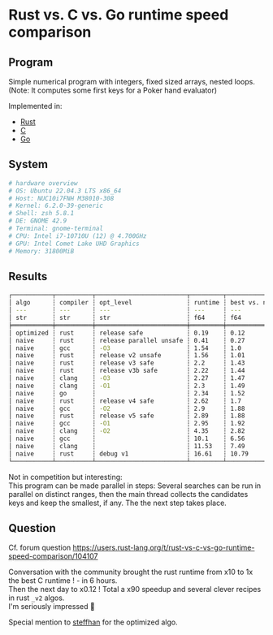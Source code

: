 # Rust vs. C vs. Go runtime speed comparison

## Program

Simple numerical program with integers, fixed sized arrays, nested loops.  
(Note: It computes some first keys for a Poker hand evaluator)  

Implemented in:

+ [Rust](./rust/src/key_gen_face_five.rs)
+ [C](./c/key-gen-face-five.c)
+ [Go](./go/key-gen-face-five.go)

## System

```sh
# hardware overview
# OS: Ubuntu 22.04.3 LTS x86_64 
# Host: NUC10i7FNH M38010-308 
# Kernel: 6.2.0-39-generic 
# Shell: zsh 5.8.1 
# DE: GNOME 42.9 
# Terminal: gnome-terminal 
# CPU: Intel i7-10710U (12) @ 4.700GHz 
# GPU: Intel Comet Lake UHD Graphics 
# Memory: 31800MiB  
```

## Results

```sh
┌───────────┬──────────┬─────────────────────────┬─────────┬───────────────────────────────┐
│ algo      ┆ compiler ┆ opt_level               ┆ runtime ┆ best vs. naive & not parallel │
│ ---       ┆ ---      ┆ ---                     ┆ ---     ┆ ---                           │
│ str       ┆ str      ┆ str                     ┆ f64     ┆ f64                           │
╞═══════════╪══════════╪═════════════════════════╪═════════╪═══════════════════════════════╡
│ optimized ┆ rust     ┆ release safe            ┆ 0.19    ┆ 0.12                          │
│ naive     ┆ rust     ┆ release parallel unsafe ┆ 0.41    ┆ 0.27                          │
│ naive     ┆ gcc      ┆ -O3                     ┆ 1.54    ┆ 1.0                           │
│ naive     ┆ rust     ┆ release v2 unsafe       ┆ 1.56    ┆ 1.01                          │
│ naive     ┆ rust     ┆ release v3 safe         ┆ 2.2     ┆ 1.43                          │
│ naive     ┆ rust     ┆ release v3b safe        ┆ 2.22    ┆ 1.44                          │
│ naive     ┆ clang    ┆ -O3                     ┆ 2.27    ┆ 1.47                          │
│ naive     ┆ clang    ┆ -O1                     ┆ 2.3     ┆ 1.49                          │
│ naive     ┆ go       ┆                         ┆ 2.34    ┆ 1.52                          │
│ naive     ┆ rust     ┆ release v4 safe         ┆ 2.62    ┆ 1.7                           │
│ naive     ┆ gcc      ┆ -O2                     ┆ 2.9     ┆ 1.88                          │
│ naive     ┆ rust     ┆ release v5 safe         ┆ 2.89    ┆ 1.88                          │
│ naive     ┆ gcc      ┆ -O1                     ┆ 2.95    ┆ 1.92                          │
│ naive     ┆ clang    ┆ -O2                     ┆ 4.35    ┆ 2.82                          │
│ naive     ┆ gcc      ┆                         ┆ 10.1    ┆ 6.56                          │
│ naive     ┆ clang    ┆                         ┆ 11.53   ┆ 7.49                          │
│ naive     ┆ rust     ┆ debug v1                ┆ 16.61   ┆ 10.79                         │
└───────────┴──────────┴─────────────────────────┴─────────┴───────────────────────────────┘
```

Not in competition but interesting:  
This program can be made parallel in steps: Several searches can be run in parallel on distinct ranges, then the main thread collects the candidates keys and keep the smallest, if any. The the next step takes place.

## Question

Cf. forum question <https://users.rust-lang.org/t/rust-vs-c-vs-go-runtime-speed-comparison/104107>

Conversation with the community brought the rust runtime from x10 to 1x the best C runtime ! - in 6 hours.  
Then the next day to x0.12 !  Total a x90 speedup and several clever recipes in rust `_v2` algos.  
I'm seriously impressed :clap:  

Special mention to [steffhan](https://users.rust-lang.org/u/steffahn/summary) for the optimized algo.

